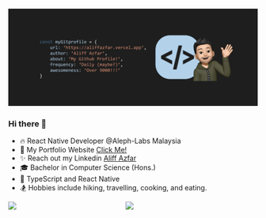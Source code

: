 
![image description](https://raw.githubusercontent.com/aliffazfar/aliffazfar/master/src/git2.png)

### Hi there 👋

- 🔥 React Native Developer @Aleph-Labs Malaysia
- 🚀 My Portfolio Website [Click Me!](https://aliffazfar.vercel.app/)
- ✨ Reach out my Linkedin [Aliff Azfar](https://www.linkedin.com/in/aliff-azfar-a0b201213/)
- 🎓 Bachelor in Computer Science (Hons.)
- 🌱 TypeScript and React Native 
- 🏂 Hobbies include hiking, travelling, cooking, and eating.

<img align="left" width="47%" src="https://github-readme-stats.vercel.app/api?username=aliffazfar&count_private=true&show_icons=true&theme=dark" />

<img align="left"  width="40%" src="https://github-readme-stats.vercel.app/api/top-langs/?username=aliffazfar&langs_count=8&layout=compact&theme=dark" />
